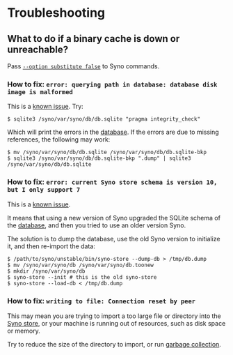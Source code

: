 # Troubleshooting

## What to do if a binary cache is down or unreachable?

Pass [`--option substitute false`](https://synopkg.github.io/manual/syno/stable/command-ref/conf-file#conf-substitute) to Syno commands.

### How to fix: `error: querying path in database: database disk image is malformed`

This is a [known issue](https://github.com/SynoPKG/syno/issues/1353).
Try:

```shell-session
$ sqlite3 /syno/var/syno/db/db.sqlite "pragma integrity_check"
```

Which will print the errors in the [database](https://synopkg.github.io/manual/syno/stable/glossary#gloss-syno-database).
If the errors are due to missing references, the following may work:

```shell-session
$ mv /syno/var/syno/db/db.sqlite /syno/var/syno/db/db.sqlite-bkp
$ sqlite3 /syno/var/syno/db/db.sqlite-bkp ".dump" | sqlite3 /syno/var/syno/db/db.sqlite
```

### How to fix: `error: current Syno store schema is version 10, but I only support 7`

This is a [known issue](https://github.com/SynoPKG/syno/issues/1251).

It means that using a new version of Syno upgraded the SQLite schema of the [database](https://synopkg.github.io/manual/syno/stable/glossary#gloss-syno-database), and then you tried to use an older version Syno.

The solution is to dump the database, use the old Syno version to initialize it, and then re-import the data:

```shell-session
$ /path/to/syno/unstable/bin/syno-store --dump-db > /tmp/db.dump
$ mv /syno/var/syno/db /syno/var/syno/db.toonew
$ mkdir /syno/var/syno/db
$ syno-store --init # this is the old syno-store
$ syno-store --load-db < /tmp/db.dump
```

### How to fix: `writing to file: Connection reset by peer`

This may mean you are trying to import a too large file or directory into the [Syno store](https://synopkg.github.io/manual/syno/stable/glossary#gloss-store), or your machine is running out of resources, such as disk space or memory.

Try to reduce the size of the directory to import, or run [garbage collection](https://synopkg.github.io/manual/syno/stable/command-ref/syno-collect-garbage).
